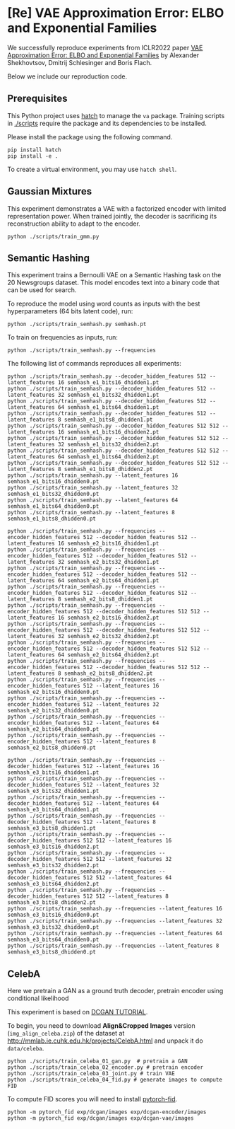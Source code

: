 # [Re] VAE Approximation Error: ELBO and Exponential Families

We successfully reproduce experiments from ICLR2022 paper [VAE Approximation Error: ELBO and Exponential Families](https://openreview.net/forum?id=OIs3SxU5Ynl) by Alexander Shekhovtsov, Dmitrij Schlesinger and Boris Flach.

Below we include our reproduction code.

## Prerequisites

This Python project uses [hatch](https://hatch.pypa.io/latest/intro/) to manage the `va` package.
Training scripts in [./scripts](./scripts) require the package and its dependencies to be installed.

Please install the package using the following command.

```
pip install hatch
pip install -e .
```

To create a virtual environment, you may use `hatch shell`.

## Gaussian Mixtures

This experiment demonstrates a VAE with a factorized encoder with limited representation power.
When trained jointly, the decoder is sacrificing its reconstruction ability to adapt to the encoder.

```
python ./scripts/train_gmm.py
```

## Semantic Hashing

This experiment trains a Bernoulli VAE on a Semantic Hashing task on the 20 Newsgroups dataset. This model encodes text into a binary code that can be used for search.

To reproduce the model using word counts as inputs with the best hyperparameters (64 bits latent code), run:

```
python ./scripts/train_semhash.py semhash.pt
```

To train on frequencies as inputs, run:

```
python ./scripts/train_semhash.py --frequencies
```


The following list of commands reproduces all experiments:

```
python ./scripts/train_semhash.py --decoder_hidden_features 512 --latent_features 16 semhash_e1_bits16_dhidden1.pt
python ./scripts/train_semhash.py --decoder_hidden_features 512 --latent_features 32 semhash_e1_bits32_dhidden1.pt
python ./scripts/train_semhash.py --decoder_hidden_features 512 --latent_features 64 semhash_e1_bits64_dhidden1.pt
python ./scripts/train_semhash.py --decoder_hidden_features 512 --latent_features 8 semhash_e1_bits8_dhidden1.pt
python ./scripts/train_semhash.py --decoder_hidden_features 512 512 --latent_features 16 semhash_e1_bits16_dhidden2.pt
python ./scripts/train_semhash.py --decoder_hidden_features 512 512 --latent_features 32 semhash_e1_bits32_dhidden2.pt
python ./scripts/train_semhash.py --decoder_hidden_features 512 512 --latent_features 64 semhash_e1_bits64_dhidden2.pt
python ./scripts/train_semhash.py --decoder_hidden_features 512 512 --latent_features 8 semhash_e1_bits8_dhidden2.pt
python ./scripts/train_semhash.py --latent_features 16 semhash_e1_bits16_dhidden0.pt
python ./scripts/train_semhash.py --latent_features 32 semhash_e1_bits32_dhidden0.pt
python ./scripts/train_semhash.py --latent_features 64 semhash_e1_bits64_dhidden0.pt
python ./scripts/train_semhash.py --latent_features 8 semhash_e1_bits8_dhidden0.pt

python ./scripts/train_semhash.py --frequencies --encoder_hidden_features 512 --decoder_hidden_features 512 --latent_features 16 semhash_e2_bits16_dhidden1.pt
python ./scripts/train_semhash.py --frequencies --encoder_hidden_features 512 --decoder_hidden_features 512 --latent_features 32 semhash_e2_bits32_dhidden1.pt
python ./scripts/train_semhash.py --frequencies --encoder_hidden_features 512 --decoder_hidden_features 512 --latent_features 64 semhash_e2_bits64_dhidden1.pt
python ./scripts/train_semhash.py --frequencies --encoder_hidden_features 512 --decoder_hidden_features 512 --latent_features 8 semhash_e2_bits8_dhidden1.pt
python ./scripts/train_semhash.py --frequencies --encoder_hidden_features 512 --decoder_hidden_features 512 512 --latent_features 16 semhash_e2_bits16_dhidden2.pt
python ./scripts/train_semhash.py --frequencies --encoder_hidden_features 512 --decoder_hidden_features 512 512 --latent_features 32 semhash_e2_bits32_dhidden2.pt
python ./scripts/train_semhash.py --frequencies --encoder_hidden_features 512 --decoder_hidden_features 512 512 --latent_features 64 semhash_e2_bits64_dhidden2.pt
python ./scripts/train_semhash.py --frequencies --encoder_hidden_features 512 --decoder_hidden_features 512 512 --latent_features 8 semhash_e2_bits8_dhidden2.pt
python ./scripts/train_semhash.py --frequencies --encoder_hidden_features 512 --latent_features 16 semhash_e2_bits16_dhidden0.pt
python ./scripts/train_semhash.py --frequencies --encoder_hidden_features 512 --latent_features 32 semhash_e2_bits32_dhidden0.pt
python ./scripts/train_semhash.py --frequencies --encoder_hidden_features 512 --latent_features 64 semhash_e2_bits64_dhidden0.pt
python ./scripts/train_semhash.py --frequencies --encoder_hidden_features 512 --latent_features 8 semhash_e2_bits8_dhidden0.pt

python ./scripts/train_semhash.py --frequencies --decoder_hidden_features 512 --latent_features 16 semhash_e3_bits16_dhidden1.pt
python ./scripts/train_semhash.py --frequencies --decoder_hidden_features 512 --latent_features 32 semhash_e3_bits32_dhidden1.pt
python ./scripts/train_semhash.py --frequencies --decoder_hidden_features 512 --latent_features 64 semhash_e3_bits64_dhidden1.pt
python ./scripts/train_semhash.py --frequencies --decoder_hidden_features 512 --latent_features 8 semhash_e3_bits8_dhidden1.pt
python ./scripts/train_semhash.py --frequencies --decoder_hidden_features 512 512 --latent_features 16 semhash_e3_bits16_dhidden2.pt
python ./scripts/train_semhash.py --frequencies --decoder_hidden_features 512 512 --latent_features 32 semhash_e3_bits32_dhidden2.pt
python ./scripts/train_semhash.py --frequencies --decoder_hidden_features 512 512 --latent_features 64 semhash_e3_bits64_dhidden2.pt
python ./scripts/train_semhash.py --frequencies --decoder_hidden_features 512 512 --latent_features 8 semhash_e3_bits8_dhidden2.pt
python ./scripts/train_semhash.py --frequencies --latent_features 16 semhash_e3_bits16_dhidden0.pt
python ./scripts/train_semhash.py --frequencies --latent_features 32 semhash_e3_bits32_dhidden0.pt
python ./scripts/train_semhash.py --frequencies --latent_features 64 semhash_e3_bits64_dhidden0.pt
python ./scripts/train_semhash.py --frequencies --latent_features 8 semhash_e3_bits8_dhidden0.pt
```


## CelebA

Here we pretrain a GAN as a ground truth decoder, pretrain encoder using conditional likelihood

This experiment is based on [DCGAN TUTORIAL](https://pytorch.org/tutorials/beginner/dcgan_faces_tutorial.html).

To begin, you need to download **Align&Cropped Images** version (`img_align_celeba.zip`) of the dataset at http://mmlab.ie.cuhk.edu.hk/projects/CelebA.html and unpack it do `data/celeba`.


```
python ./scripts/train_celeba_01_gan.py  # pretrain a GAN
python ./scripts/train_celeba_02_encoder.py # pretrain encoder
python ./scripts/train_celeba_03_joint.py # train VAE
python ./scripts/train_celeba_04_fid.py # generate images to compute FID
```

To compute FID scores you will need to install [pytorch-fid](https://github.com/mseitzer/pytorch-fid).

```
python -m pytorch_fid exp/dcgan/images exp/dcgan-encoder/images
python -m pytorch_fid exp/dcgan/images exp/dcgan-vae/images
```
